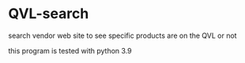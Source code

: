 # QVL-search
search vendor web site to see specific products are on the QVL or not

this program is tested with python 3.9
